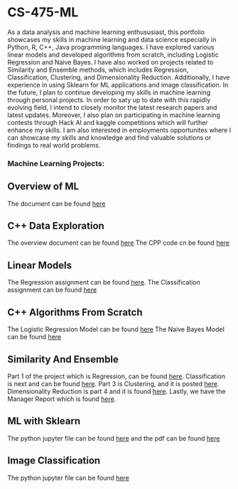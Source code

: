 # CS-475-ML
As a data analysis and machine learning enthususiast, this portfolio showcases my skills in machine learning and data science especially in Python, R, C++, Java programming languages. I have explored various linear models and developed algorithms from scratch, including Logistic Regression and Naive Bayes. I have also worked on projects related to Similarity and Ensemble methods, which includes Regression, Classification, Clustering, and Dimensionality Reduction. Additionally, I have experience in using Sklearn for ML applications and image classification. In the future, I plan to continue developing my skills in machine learning through personal projects. In order to saty up to date with this rapidly evolving field, I intend to closely monitor the latest research papers and latest updates. Moreover, I also plan on participating in machine learning contests through Hack AI and kaggle competitions which will further enhance my skills. I am also interested in employments opportunites where I can showcase my skills and knowledge and find valuable solutions or findings to real world problems. 
### Machine Learning Projects:
## Overview of ML 
The document can be found [here](https://github.com/mdyahassan/CS-475-ML/blob/main/Overview%20%20of%20ML%20.pdf)
## C++ Data Exploration
The overview document can be found [here](https://github.com/mdyahassan/CS-475-ML/blob/main/Overview%20document%20-%20Asignment%201%20.pdf)
The CPP code cn be found [here](https://github.com/mdyahassan/CS-475-ML/blob/main/Assignment1main.cp)
## Linear Models
The Regression assignment can be found [here](https://github.com/mdyahassan/CS-475-ML/blob/main/Regression.pdf).
The Classification assignment can be found [here](https://github.com/mdyahassan/CS-475-ML/blob/main/Classification.pdf)
## C++ Algorithms From Scratch
The Logistic Regression Model can be found [here](https://github.com/mdyahassan/CS-475-ML/blob/main/LinearRegression.cpp)
The Naive Bayes Model can be found [here](https://github.com/mdyahassan/CS-475-ML/blob/main/main.cpp)
## Similarity And Ensemble 
Part 1 of the project which is Regression, can be found [here](https://github.com/mdyahassan/CS-475-ML/blob/main/part%201.pdf). Classification is next and can be found [here](https://github.com/mdyahassan/CS-475-ML/blob/main/Similarity_and_Ensamble___Regression%20(1).pdf). Part 3 is Clustering, and it is posted [here](https://github.com/mdyahassan/CS-475-ML/blob/main/Clustering.pdf). Dimensionality Reduction is part 4 and it is found [here](https://github.com/mdyahassan/CS-475-ML/blob/main/Dimensonality_reduction%20(1).pdf). Lastly, we have the Manager Report which is found [here](https://github.com/mdyahassan/CS-475-ML/blob/main/Md_Hassanmanager.pdf). 
## ML with Sklearn
The python jupyter file can be found [here](https://github.com/mdyahassan/CS-475-ML/blob/main/ML.ipynb) and the pdf can be found [here](https://github.com/mdyahassan/CS-475-ML/blob/main/Untitled.pdf)
## Image Classification 
The python jupyter file can be found [here](https://github.com/mdyahassan/CS-475-ML/blob/main/ImageClass.ipynb) 
